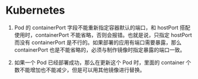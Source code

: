 # Kubernetes

1. Pod 的 containerPort 字段不能重新指定容器默认的端口，和 hostPort 搭配使用时，containerPort 不能省略，否则会报错。也就是说，只指定 hostPort 而没有 containerPort 是不行的。如果部署的应用有端口需要暴露，那么 containerPort 也是不能省略的，必须与制作镜像时指定暴露的端口一致。

2. 如果一个 Pod 已经部署成功，那么在更新这个 Pod 时，里面的 container 个数不能增加也不能减少，但是可以用其他镜像进行替换。